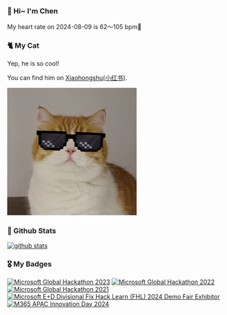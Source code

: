 ### 👋 Hi~ I'm Chen 

My heart rate on 2024-08-09 is 62～105 bpm💖

### 🐈 My Cat
Yep, he is so cool!

You can find him on [Xiaohongshu(小红书)](https://www.xiaohongshu.com/user/profile/5f0565e100000000010051f5).

<img src="/images/mycat.jpg" width="300px" />

### 🧐 Github Stats
[![github stats](https://github-readme-stats.vercel.app/api?username=z1cheng&show_icons=true&theme=default)](https://github.com/anuraghazra/github-readme-stats)


### 🎖 My Badges
<!--START_SECTION:badges-->
[![Microsoft Global Hackathon 2023](https://images.credly.com/size/150x150/images/690dd7e4-e88a-4e4e-8681-f3b9d1119b2e/image.png)](http://www.credly.com/badges/8a8dbf48-f2cc-4e68-9189-b205c404a64e "Microsoft Global Hackathon 2023")
[![Microsoft Global Hackathon 2022](https://images.credly.com/size/150x150/images/c7e9e836-0b6f-410d-b5fb-48297aa9c310/image.png)](http://www.credly.com/badges/6f921d06-f9f8-45a9-945c-f1cadaaad7ae "Microsoft Global Hackathon 2022")
[![Microsoft Global Hackathon 2021](https://images.credly.com/size/150x150/images/c29c7aef-da17-43ca-8c35-2778df197480/Hack-credly-badges-600px-participant.png)](http://www.credly.com/badges/ee4432b7-f3e5-43be-bda4-54afd0043e51 "Microsoft Global Hackathon 2021")
[![Microsoft E+D Divisional Fix Hack Learn (FHL) 2024 Demo Fair Exhibitor](https://images.credly.com/size/150x150/images/9802ecde-bdce-42f3-b83b-8cd514121f31/image.png)](http://www.credly.com/badges/e0ed3701-4ae4-43fe-93e0-aecb6b848f92 "Microsoft E+D Divisional Fix Hack Learn (FHL) 2024 Demo Fair Exhibitor")
[![M365 APAC Innovation Day 2024](https://images.credly.com/size/150x150/images/6f551508-5228-49a8-987f-d944bf34d7ff/image.png)](http://www.credly.com/badges/22e1be6e-3886-4af7-8c5f-c801c89a33b0 "M365 APAC Innovation Day 2024")
<!--END_SECTION:badges-->